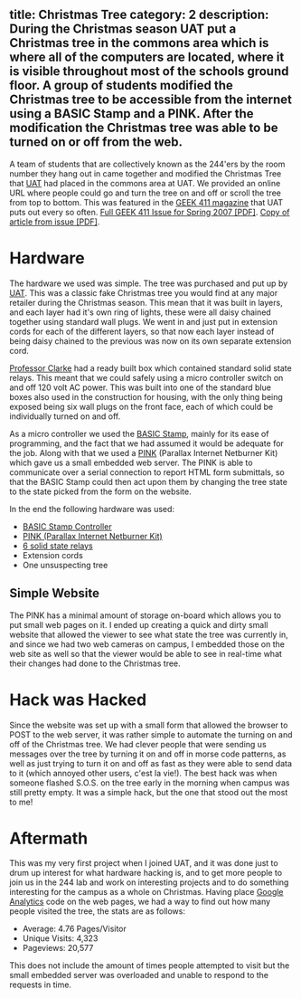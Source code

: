 title: Christmas Tree
category: 2
description: During the Christmas season UAT put a Christmas tree in the commons area which is where all of the computers are located, where it is visible throughout most of the schools ground floor. A group of students modified the Christmas tree to be accessible from the internet using a BASIC Stamp and a PINK. After the modification the Christmas tree was able to be turned on or off from the web.
---
A team of students that are collectively known as the 244'ers by the room number they hang out in came together and modified the Christmas Tree that [UAT][2] had placed in the commons area at UAT. We provided an online URL where people could go and turn the tree on and off or scroll the tree from top to bottom. This was featured in the [GEEK 411 magazine][7] that UAT puts out every so often. [Full GEEK 411 Issue for Spring 2007 [PDF]][8]. [Copy of article from issue [PDF]][6].

# Hardware

The hardware we used was simple. The tree was purchased and put up by [UAT][2]. This was a classic fake Christmas tree you would find at any major retailer during the Christmas season. This mean that it was built in layers, and each layer had it's own ring of lights, these were all daisy chained together using standard wall plugs. We went in and just put in extension cords for each of the different layers, so that now each layer instead of being daisy chained to the previous was now on its own separate extension cord.

[Professor Clarke][1] had a ready built box which contained standard solid state relays. This meant that we could safely using a micro controller switch on and off 120 volt AC power. This was built into one of the standard blue boxes also used in the construction for housing, with the only thing being exposed being six wall plugs on the front face, each of which could be individually turned on and off.

As a micro controller we used the [BASIC Stamp][3], mainly for its ease of programming, and the fact that we had assumed it would be adequate for the job. Along with that we used a [PINK][4] (Parallax Internet Netburner Kit) which gave us a small embedded web server. The PINK is able to communicate over a serial connection to report HTML form submittals, so that the BASIC Stamp could then act upon them by changing the tree state to the state picked from the form on the website.

In the end the following hardware was used:

 - [BASIC Stamp Controller][3]
 - [PINK (Parallax Internet Netburner Kit)][4]
 - [6 solid state relays][5]
 - Extension cords
 - One unsuspecting tree
 
## Simple Website

The PINK has a minimal amount of storage on-board which allows you to put small web pages on it. I ended up creating a quick and dirty small website that allowed the viewer to see what state the tree was currently in, and since we had two web cameras on campus, I embedded those on the web site as well so that the viewer would be able to see in real-time what their changes had done to the Christmas tree.

# Hack was Hacked

Since the website was set up with a small form that allowed the browser to POST to the web server, it was rather simple to automate the turning on and off of the Christmas tree. We had clever people that were sending us messages over the tree by turning it on and off in morse code patterns, as well as just trying to turn it on and off as fast as they were able to send data to it (which annoyed other users, c'est la vie!). The best hack was when someone flashed S.O.S. on the tree early in the morning when campus was still pretty empty. It was a simple hack, but the one that stood out the most to me!

# Aftermath

This was my very first project when I joined UAT, and it was done just to drum up interest for what hardware hacking is, and to get more people to join us in the 244 lab and work on interesting projects and to do something interesting for the campus as a whole on Christmas. Having place [Google Analytics][9] code on the web pages, we had a way to find out how many people visited the tree, the stats are as follows:
 
 - Average: 4.76 Pages/Visitor
 - Unique Visits: 4,323
 - Pageviews: 20,577
 
This does not include the amount of times people attempted to visit but the small embedded server was overloaded and unable to respond to the requests in time.

[1]: http://lostboy.net/ "Ryan Clarke"
[2]: http://uat.edu/ "University of Advancing Technology"
[3]: http://www.parallax.com/tabid/295/Default.aspx
[4]: http://www.parallax.com/Store/Accessories/Communication/tabid/161/ProductID/40/CategoryID/36/List/0/Level/a/Default.aspx?SortField=ProductName,ProductName
[5]: http://efx-tek.com/topics/crydom.html
[6]: /Project/pdf/christmastreehack.pdf "Article in GEEK 411 about the Christmas Tree hack"
[7]: http://www.uat.edu/academics/Geek_411.aspx
[8]: http://www.uat.edu/webmedia/pdf/uatmedia_12397.pdf
[9]: http://www.google.com/analytics/